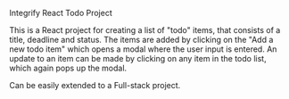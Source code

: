 Integrify React Todo Project

This is a React project for creating a list of "todo" items, that consists of a title, deadline and status. The items are added by clicking on the "Add a new todo item" which opens a modal where the user input is entered. An update to an item can be made by clicking on any item in the todo list, which again pops up the modal.

Can be easily extended to a Full-stack project.
